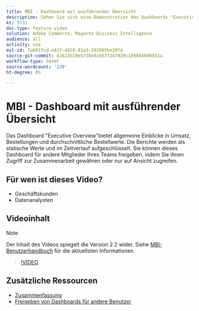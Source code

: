 ```yaml
---
title: MBI - Dashboard mit ausführender Übersicht
description: Sehen Sie sich eine Demonstration des Dashboards "Executive Overview"von MBI an.
kt: 5731
doc-type: feature video
solution: Adobe Commerce, Magento Business Intelligence
audience: all
activity: use
exl-id: 7a601fcd-e41f-4918-81a3-392995be39fa
source-git-commit: 42622b18e5738e8cb57f247029c189884698851a
workflow-type: tm+mt
source-wordcount: '120'
ht-degree: 0%

---
```


# MBI - Dashboard mit ausführender Übersicht

Das Dashboard &quot;Executive Overview&quot;bietet allgemeine Einblicke in Umsatz, Bestellungen und durchschnittliche Bestellwerte. Die Berichte werden als statische Werte und im Zeitverlauf aufgeschlüsselt. Sie können dieses Dashboard für andere Mitglieder Ihres Teams freigeben, indem Sie ihnen Zugriff zur Zusammenarbeit gewähren oder nur auf Ansicht zugreifen.

## Für wen ist dieses Video?

- Geschäftskunden
- Datenanalysten

## Videoinhalt

>[!NOTE]
>
>Der Inhalt des Videos spiegelt die Version 2.2 wider. Siehe [MBI-Benutzerhandbuch](https://docs.magento.com/mbi/) für die aktuellsten Informationen.

>[!VIDEO](https://video.tv.adobe.com/v/35986?quality=12&learn=on)

## Zusätzliche Ressourcen

- [Zusammenfassung](https://docs.magento.com/mbi/data-user/dashboards/dashboards-pro.html#executive-summary-guest-checkout-allowed)
- [Freigeben von Dashboards für andere Benutzer](https://docs.magento.com/mbi/data-user/dashboards/share-dashboard-with-users.html)
